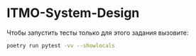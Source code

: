 # ITMO-System-Design


Чтобы запустить тесты только для этого задания вызовите:

```sh
poetry run pytest -vv --showlocals
```